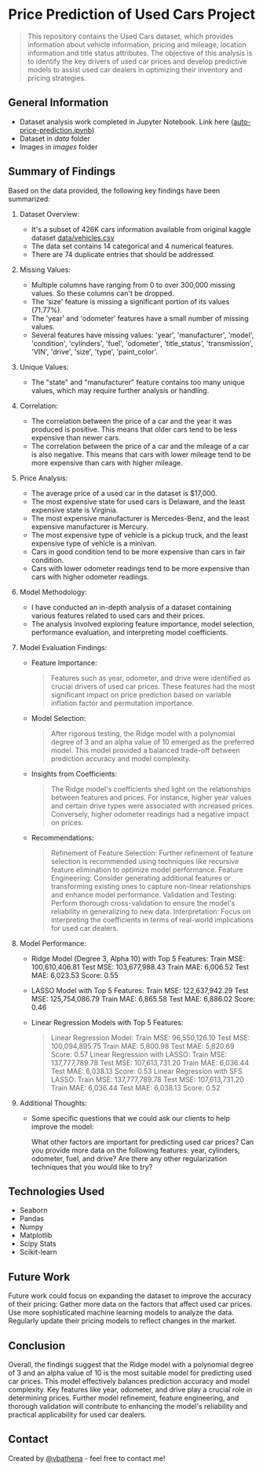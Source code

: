 # Price Prediction of Used Cars Project
> This repository contains the Used Cars dataset, which provides information about vehicle information, pricing and mileage, location information and title status attributes. The objective of this analysis is to identify the key drivers of used car prices and develop predictive models to assist used car dealers in optimizing their inventory and pricing strategies.

## General Information
- Dataset analysis work completed in Jupyter Notebook. Link here ([auto-price-prediction.ipynb](https://github.com/vbathena/auto-price-prediction/blob/main/auto-price-prediction.ipynb))
- Dataset in *data* folder
- Images in *images* folder

## Summary of Findings
Based on the data provided, the following key findings have been summarized:

1. Dataset Overview:
   
   - It's a subset of 426K cars information available from original kaggle dataset [data/vehicles.csv](https://github.com/vbathena/auto-price-prediction/blob/main/data/vehicles.csv)
   - The data set contains 14 categorical and 4 numerical features.
   - There are 74 duplicate entries that should be addressed.

2. Missing Values:

   - Multiple columns have ranging from 0 to over 300,000 missing values. So these columns can't be dropped.
   - The 'size' feature is missing a significant portion of its values (71.77%).
   - The 'year' and 'odometer' features have a small number of missing values.
   - Several features have missing values:
     'year', 'manufacturer', 'model', 'condition', 'cylinders', 'fuel', 'odometer', 'title_status', 'transmission', 'VIN', 'drive', 'size', 'type', 'paint_color'.

3. Unique Values:

   - The "state" and "manufacturer" feature contains too many unique values, which may require further analysis or handling.
   
4. Correlation:

   - The correlation between the price of a car and the year it was produced is positive. This means that older cars tend to be less expensive than newer cars.
   - The correlation between the price of a car and the mileage of a car is also negative. This means that cars with lower mileage tend to be more expensive than cars with higher mileage.

5. Price Analysis:

   - The average price of a used car in the dataset is $17,000.
   - The most expensive state for used cars is Delaware, and the least expensive state is Virginia.
   - The most expensive manufacturer is Mercedes-Benz, and the least expensive manufacturer is Mercury.
   - The most expensive type of vehicle is a pickup truck, and the least expensive type of vehicle is a minivan.
   - Cars in good condition tend to be more expensive than cars in fair condition.
   - Cars with lower odometer readings tend to be more expensive than cars with higher odometer readings.


6. Model Methodology:

   - I have conducted an in-depth analysis of a dataset containing various features related to used cars and their prices. 
   - The analysis involved exploring feature importance, model selection, performance evaluation, and interpreting model coefficients.
   
7. Model Evaluation Findings:

   - Feature Importance:
        > Features such as year, odometer, and drive were identified as crucial drivers of used car prices. These features had the most significant impact on price prediction based on variable inflation factor and permutation importance.

   - Model Selection:
        > After rigorous testing, the Ridge model with a polynomial degree of 3 and an alpha value of 10 emerged as the preferred model. This model provided a balanced trade-off between prediction accuracy and model complexity.

   - Insights from Coefficients:
        > The Ridge model's coefficients shed light on the relationships between features and prices. For instance, higher year values and certain drive types were associated with increased prices. Conversely, higher odometer readings had a negative impact on prices.

   - Recommendations:
        > Refinement of Feature Selection: Further refinement of feature selection is recommended using techniques like recursive feature elimination to optimize model performance.
        > Feature Engineering: Consider generating additional features or transforming existing ones to capture non-linear relationships and enhance model performance.
        > Validation and Testing: Perform thorough cross-validation to ensure the model's reliability in generalizing to new data.
        > Interpretation: Focus on interpreting the coefficients in terms of real-world implications for used car dealers.

8. Model Performance:

    - Ridge Model (Degree 3, Alpha 10) with Top 5 Features:
        Train MSE: 100,610,406.81
        Test MSE: 103,677,988.43
        Train MAE: 6,006.52
        Test MAE: 6,023.53
        Score: 0.55

    - LASSO Model with Top 5 Features:
        Train MSE: 122,637,942.29
        Test MSE: 125,754,086.79
        Train MAE: 6,865.58
        Test MAE: 6,886.02
        Score: 0.46

    - Linear Regression Models with Top 5 Features:
        > Linear Regression Model:
            Train MSE: 96,550,126.10
            Test MSE: 100,094,895.75
            Train MAE: 5,800.98
            Test MAE: 5,820.69
            Score: 0.57
        > Linear Regression with LASSO:
            Train MSE: 137,777,789.78
            Test MSE: 107,613,731.20
            Train MAE: 6,036.44
            Test MAE: 6,038.13
            Score: 0.53
        > Linear Regression with SFS LASSO:
            Train MSE: 137,777,789.78
            Test MSE: 107,613,731.20
            Train MAE: 6,036.44
            Test MAE: 6,038.13
            Score: 0.52

9. Additional Thoughts:
   
   - Some specific questions that we could ask our clients to help improve the model:

        What other factors are important for predicting used car prices?
        Can you provide more data on the following features: year, cylinders, odometer, fuel, and drive?
        Are there any other regularization techniques that you would like to try?


## Technologies Used
- Seaborn
- Pandas
- Numpy
- Matplotlib
- Scipy Stats
- Scikit-learn

## Future Work
Future work could focus on expanding the dataset to improve the accuracy of their pricing:
    Gather more data on the factors that affect used car prices.
    Use more sophisticated machine learning models to analyze the data.
    Regularly update their pricing models to reflect changes in the market.

## Conclusion
Overall, the findings suggest that the Ridge model with a polynomial degree of 3 and an alpha value of 10 is the most suitable model for predicting used car prices. This model effectively balances prediction accuracy and model complexity. Key features like year, odometer, and drive play a crucial role in determining prices. Further model refinement, feature engineering, and thorough validation will contribute to enhancing the model's reliability and practical applicability for used car dealers.


## Contact
Created by [@vbathena](https://www.linkedin.com/in/vijayabhaskarreddybathena/) - feel free to contact me!
